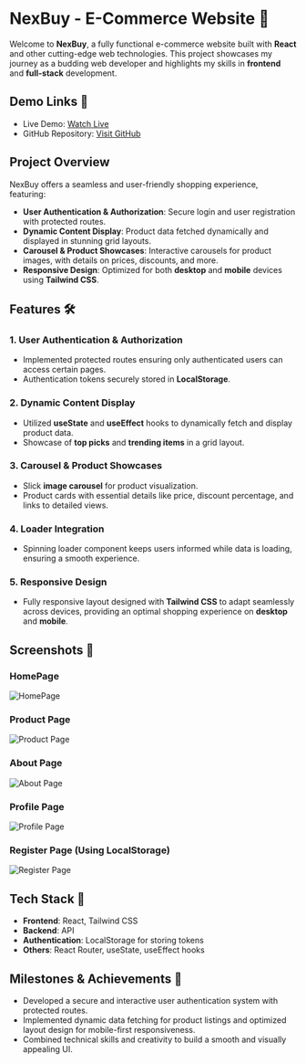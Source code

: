 # NexBuy - E-Commerce Website 🚀

Welcome to **NexBuy**, a fully functional e-commerce website built with **React** and other cutting-edge web technologies. This project showcases my journey as a budding web developer and highlights my skills in **frontend** and **full-stack** development.

## Demo Links 🚀
- Live Demo: [Watch Live](https://lnkd.in/g2-j-tea)
- GitHub Repository: [Visit GitHub](https://lnkd.in/gPH-6WtN)

## Project Overview

NexBuy offers a seamless and user-friendly shopping experience, featuring:

- **User Authentication & Authorization**: Secure login and user registration with protected routes.
- **Dynamic Content Display**: Product data fetched dynamically and displayed in stunning grid layouts.
- **Carousel & Product Showcases**: Interactive carousels for product images, with details on prices, discounts, and more.
- **Responsive Design**: Optimized for both **desktop** and **mobile** devices using **Tailwind CSS**.

## Features 🛠️

### 1. **User Authentication & Authorization**
- Implemented protected routes ensuring only authenticated users can access certain pages.
- Authentication tokens securely stored in **LocalStorage**.

### 2. **Dynamic Content Display**
- Utilized **useState** and **useEffect** hooks to dynamically fetch and display product data.
- Showcase of **top picks** and **trending items** in a grid layout.

### 3. **Carousel & Product Showcases**
- Slick **image carousel** for product visualization.
- Product cards with essential details like price, discount percentage, and links to detailed views.

### 4. **Loader Integration**
- Spinning loader component keeps users informed while data is loading, ensuring a smooth experience.

### 5. **Responsive Design**
- Fully responsive layout designed with **Tailwind CSS** to adapt seamlessly across devices, providing an optimal shopping experience on **desktop** and **mobile**.

## Screenshots 📸

### HomePage
![HomePage](https://github.com/user-attachments/assets/6597b472-fba2-47a8-850e-ea9cbb7c2050)

### Product Page
![Product Page](https://github.com/user-attachments/assets/b21b31ed-5d36-4434-9162-94f199c738de)

### About Page
![About Page](https://github.com/user-attachments/assets/70e1cf08-e794-49ad-a6b5-86ceafcb725b)

### Profile Page
![Profile Page](https://github.com/user-attachments/assets/68b5fb40-2c17-496b-83ac-80cf77cbef78)

### Register Page (Using LocalStorage)
![Register Page](https://github.com/user-attachments/assets/5fdf1fd3-72aa-4cdd-91d8-6889e8b74261)

## Tech Stack 🔧
- **Frontend**: React, Tailwind CSS
- **Backend**: API
- **Authentication**: LocalStorage for storing tokens
- **Others**: React Router, useState, useEffect hooks

## Milestones & Achievements 🎯
- Developed a secure and interactive user authentication system with protected routes.
- Implemented dynamic data fetching for product listings and optimized layout design for mobile-first responsiveness.
- Combined technical skills and creativity to build a smooth and visually appealing UI.




